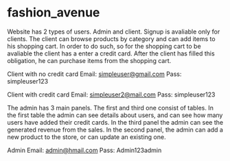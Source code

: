 # fashion_avenue

Website has 2 types of users. Admin and client. Signup is avaliable only for clients. The client can browse products by category and can add items to his shopping cart. In order to do such, so for the shopping cart to be avaliable the client has a enter a credit card. After the client has filled this obligation, he can purchase items from the shopping cart.

Client with no credit card
Email: simpleuser@gmail.com
Pass: simpleuser123

Client with credit card
Email: simpleuser2@mail.com
Pass: simpleuser123


The admin has 3 main panels. The first and third one consist of tables. In the first table the admin can see details about users, and can see how many users have added their credit cards. In the third panel the admin can see the generated revenue from the sales. In the second panel, the admin can add a new product to the store, or can update an existing one.

Admin
Email: admin@hmail.com
Pass: Admin123admin
